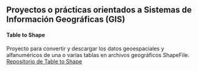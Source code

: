 ## Proyectos o prácticas orientados a Sistemas de Información Geográficas (GIS)

#### Table to Shape

Proyecto para convertir y descargar los datos geoespaciales y alfanuméricos de una o varias tablas en archivos geográficos ShapeFile. 
[Repositorio de Table to Shape](https://github.com/ctnfimac/table_to_shape)
